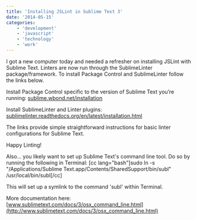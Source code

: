 ```yaml
---
title: 'Installing JSLint in Sublime Text 3'
date: '2014-05-15'
categories:
    - 'development'
    - 'javascript'
    - 'technology'
    - 'work'
---
```


I got a new computer today and needed a refresher on installing JSLint with Sublime Text. Linters are now run through the SublimeLinter package/framework. To install Package Control and SublimeLinter follow the links below.

Install Package Control specific to the version of Sublime Text you’re running: [sublime.wbond.net/installation](http://sublime.wbond.net/installation)

Install SublimeLinter and Linter plugins: [sublimelinter.readthedocs.org/en/latest/installation.html](http://sublimelinter.readthedocs.org/en/latest/installation.html)

The links provide simple straightforward instructions for basic linter configurations for Sublime Text.

Happy Linting!

Also... you likely want to set up Sublime Text's command line tool. Do so by running the following in Terminal: \[cc lang="bash"\]sudo ln -s "/Applications/Sublime Text.app/Contents/SharedSupport/bin/subl" /usr/local/bin/subl\[/cc\]

This will set up a symlink to the command 'subl' within Terminal.

More documentation here: [www.sublimetext.com/docs/3/osx_command_line.html](http://www.sublimetext.com/docs/3/osx_command_line.html)
